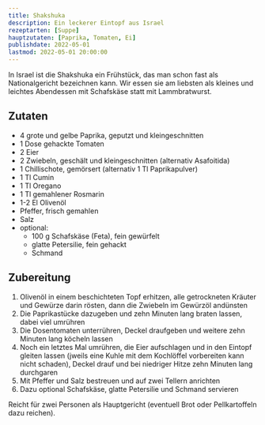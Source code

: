 ```yaml
---
title: Shakshuka
description: Ein leckerer Eintopf aus Israel
rezeptarten: [Suppe]
hauptzutaten: [Paprika, Tomaten, Ei]
publishdate: 2022-05-01
lastmod: 2022-05-01 20:00:00
---
```


In Israel ist die Shakshuka ein Frühstück, das man schon fast als Nationalgericht bezeichnen kann. Wir essen sie am liebsten als kleines und leichtes Abendessen mit Schafskäse statt mit Lammbratwurst.

## Zutaten

- 4 grote und gelbe Paprika, geputzt und kleingeschnitten
- 1 Dose gehackte Tomaten
- 2 Eier
- 2 Zwiebeln, geschält und kleingeschnitten (alternativ Asafoitida)
- 1 Chillischote, gemörsert (alternativ 1 Tl Paprikapulver)
- 1 Tl Cumin
- 1 Tl Oregano
- 1 Tl gemahlener Rosmarin
- 1-2 El Olivenöl
- Pfeffer, frisch gemahlen
- Salz
- optional: 
    - 100 g Schafskäse (Feta), fein gewürfelt
    - glatte Petersilie, fein gehackt
    - Schmand


## Zubereitung

1. Olivenöl in einem beschichteten Topf erhitzen, alle getrockneten Kräuter und Gewürze darin rösten, dann die Zwiebeln im Gewürzöl andünsten
2. Die Paprikastücke dazugeben und zehn Minuten lang braten lassen, dabei viel umrühren
3. Die Dosentomaten unterrühren, Deckel draufgeben und weitere zehn Minuten lang köcheln lassen
4. Noch ein letztes Mal umrühren, die Eier aufschlagen und in den Eintopf gleiten lassen (jweils eine Kuhle mit dem Kochlöffel vorbereiten kann nicht schaden), Deckel drauf und bei niedriger Hitze zehn Minuten lang durchgaren
6. Mit Pfeffer und Salz bestreuen und auf zwei Tellern anrichten
7. Dazu optional Schafskäse, glatte Petersilie und Schmand servieren

Reicht für zwei Personen als Hauptgericht (eventuell Brot oder Pellkartoffeln dazu reichen). 
